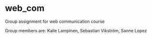 # web_com
Group assignment for web communication course

Group members are:
Kalle Lampinen,
Sebastian Vikström,
Sanne Lopez
